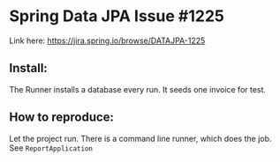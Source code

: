 # Spring Data JPA Issue #1225
Link here:
https://jira.spring.io/browse/DATAJPA-1225

## Install:
The Runner installs a database every run.
It seeds one invoice for test.

## How to reproduce:
Let the project run.
There is a command line runner, which does the job.  
See `ReportApplication`